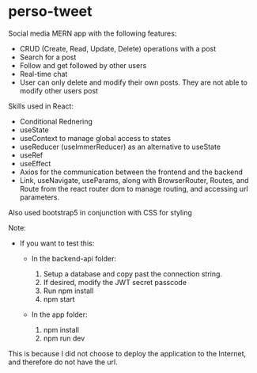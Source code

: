 # perso-tweet
Social media MERN app with the following features:
- CRUD (Create, Read, Update, Delete) operations with a post
- Search for a post
- Follow and get followed by other users
- Real-time chat
- User can only delete and modify their own posts. They are not able to modify other users post

Skills used in React:
- Conditional Rednering
- useState
- useContext to manage global access to states
- useReducer (useImmerReducer) as an alternative to useState 
- useRef
- useEffect
- Axios for the communication between the frontend and the backend
- Link, useNavigate, useParams, along with BrowserRouter, Routes, and Route from the react router dom to manage routing, and accessing url  parameters. 

Also used bootstrap5 in conjunction with CSS for styling


Note:
- If you want to test this:
  - In the backend-api folder: 
      1. Setup a database and copy past the connection string.
      2. If desired, modify the JWT secret passcode
      3. Run npm install
      4. npm start
      
  - In the app folder:
      1. npm install
      2. npm run dev
      
 This is because I did not choose to deploy the application to the Internet, and therefore do not have the url.
    
